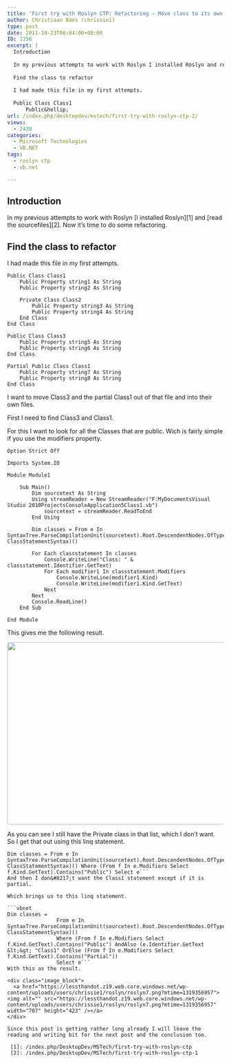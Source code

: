 ```yaml
---
title: 'First try with Roslyn CTP: Refactoring – Move class to its own file'
author: Christiaan Baes (chrissie1)
type: post
date: 2011-10-23T06:04:00+00:00
ID: 1356
excerpt: |
  Introduction
  
  In my previous attempts to work with Roslyn I installed Roslyn and read the sourcefiles. Now it's time to do some refactoring.
  
  Find the class to refactor
  
  I had made this file in my first attempts.
  
  Public Class Class1
      Public&hellip;
url: /index.php/desktopdev/mstech/first-try-with-roslyn-ctp-2/
views:
  - 2438
categories:
  - Microsoft Technologies
  - VB.NET
tags:
  - roslyn ctp
  - vb.net

---
```

## Introduction

In my previous attempts to work with Roslyn [I installed Roslyn][1] and [read the sourcefiles][2]. Now it&#8217;s time to do some refactoring.

## Find the class to refactor

I had made this file in my first attempts.

```vbnet
Public Class Class1
    Public Property string1 As String
    Public Property string2 As String

    Private Class Class2
        Public Property string3 As String
        Public Property string4 As String
    End Class
End Class

Public Class Class3
    Public Property string5 As String
    Public Property string6 As String
End Class

Partial Public Class Class1
    Public Property string7 As String
    Public Property string8 As String
End Class
```
I want to move Class3 and the partial Class1 out of that file and into their own files.

First I need to find Class3 and Class1.

For this I want to look for all the Classes that are public. Wich is fairly simple if you use the modifiers property.

```vbnet
Option Strict Off

Imports System.IO

Module Module1

    Sub Main()
        Dim sourcetext As String
        Using streamReader = New StreamReader("F:MyDocumentsVisual Studio 2010ProjectsConsoleApplication5Class1.vb")
            sourcetext = streamReader.ReadToEnd
        End Using

        Dim classes = From e In SyntaxTree.ParseCompilationUnit(sourcetext).Root.DescendentNodes.OfType(Of ClassStatementSyntax)()

        For Each classstatement In classes
            Console.WriteLine("Class: " & classstatement.Identifier.GetText)
            For Each modifier1 In classstatement.Modifiers
                Console.WriteLine(modifier1.Kind)
                Console.WriteLine(modifier1.Kind.GetText)
            Next
        Next
        Console.ReadLine()
    End Sub

End Module
```
This gives me the following result.

<div class="image_block">
  <a href="https://lessthandot.z19.web.core.windows.net/wp-content/uploads/users/chrissie1/roslyn/roslyn6.png?mtime=1319355123"><img alt="" src="https://lessthandot.z19.web.core.windows.net/wp-content/uploads/users/chrissie1/roslyn/roslyn6.png?mtime=1319355123" width="707" height="423" /></a>
</div>

As you can see I still have the Private class in that list, which I don&#8217;t want. So I get that out using this linq statement.

```vbnet
Dim classes = From e In SyntaxTree.ParseCompilationUnit(sourcetext).Root.DescendentNodes.OfType(Of ClassStatementSyntax)() Where (From f In e.Modifiers Select f.Kind.GetText).Contains("Public") Select e```
And then I don&#8217;t want the Class1 statement except if it is partial.

Which brings us to this linq statement.

```vbnet
Dim classes =
                From e In SyntaxTree.ParseCompilationUnit(sourcetext).Root.DescendentNodes.OfType(Of ClassStatementSyntax)()
                Where (From f In e.Modifiers Select f.Kind.GetText).Contains("Public") AndAlso (e.Identifier.GetText &lt;&gt; "Class1" OrElse (From f In e.Modifiers Select f.Kind.GetText).Contains("Partial"))
                Select e```
With this as the result.

<div class="image_block">
  <a href="https://lessthandot.z19.web.core.windows.net/wp-content/uploads/users/chrissie1/roslyn/roslyn7.png?mtime=1319356957"><img alt="" src="https://lessthandot.z19.web.core.windows.net/wp-content/uploads/users/chrissie1/roslyn/roslyn7.png?mtime=1319356957" width="707" height="423" /></a>
</div>

Since this post is getting rather long already I will leave the reading and writing bit for the next post and the conclusion too.

 [1]: /index.php/DesktopDev/MSTech/first-try-with-roslyn-ctp
 [2]: /index.php/DesktopDev/MSTech/first-try-with-roslyn-ctp-1